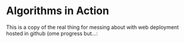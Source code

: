# Algorithms in Action

This is a copy of the real thing for messing about with web deployment
hosted in github (ome progress but...:
